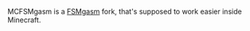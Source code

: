 MCFSMgasm is a [FSMgasm](https://github.com/Minikloon/FSMgasm) fork, that's supposed to work easier inside Minecraft.